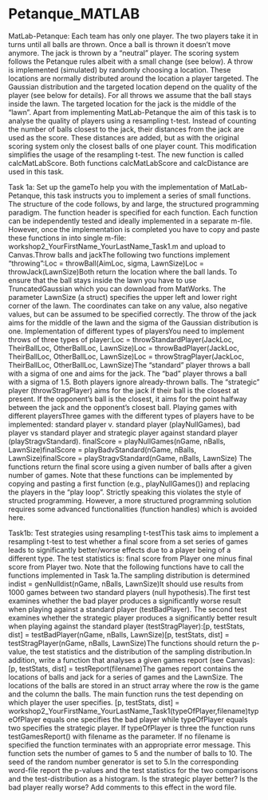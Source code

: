 # Petanque_MATLAB
MatLab-Petanque:
Each  team  has  only  one  player.  The  two players take it in turns until all balls are thrown. Once a ball is thrown it doesn’t move anymore. The  jack  is  thrown  by  a  “neutral”  player.  The  scoring  system  follows  the  Petanque  rules  albeit with a small change (see below). A  throw  is  implemented  (simulated)  by  randomly  choosing  a  location.  These  locations  are normally  distributed  around  the  location  a  player  targeted.  The  Gaussian  distribution  and  the targeted location depend on the quality of the player (see below for details). For all throws we assume that the ball stays inside the lawn. The targeted location for the jack is the middle of the “lawn”. Apart from implementing MatLab-Petanque the aim of this task is to analyse the quality of players using a resampling t-test. Instead of counting the number of balls closest to the jack, their distances from the jack are used as the score. These distances are added, but as with the original scoring system only the closest balls of one player count. This modification simplifies the usage of the resampling t-test. The new function is called calcMatLabScore. Both functions calcMatLabScore and calcDistance are used in this task. 

Task 1a: Set up the gameTo help you with the implementation of MatLab-Petanque, this task instructs you to implement a  series  of  small  functions.  The  structure  of  the  code  follows,  by  and  large,  the  structured programming paradigm. The function header is specified for each function. Each function can be independently   tested   and   ideally   implemented   in   a   separate   m-file.   However,   once   the implementation is completed you have to copy and paste these functions in into single m-file: workshop2_YourFirstName_YourLastName_Task1.m and upload to Canvas.Throw balls and jackThe following two functions implement “throwing”:Loc = throwBall(AimLoc, sigma, LawnSize)Loc = throwJack(LawnSize)Both return the location where the ball lands. To ensure that the ball stays inside the lawn you have to use TruncatedGaussian which you can download from MatWorks. The parameter LawnSize (a struct) specifies the upper left and lower right corner of the lawn. The coordinates can take on any value, also negative values, but can be assumed to be specified correctly. The throw of the jack aims for the middle of the lawn and the sigma of the Gaussian distribution is one. Implementation of different types of playersYou need to implement throws of three types of player:Loc = throwStandardPlayer(JackLoc, TheirBallLoc, OtherBallLoc, LawnSize)Loc = throwBadPlayer(JackLoc, TheirBallLoc, OtherBallLoc, LawnSize)Loc = throwStragPlayer(JackLoc, TheirBallLoc, OtherBallLoc, LawnSize)The “standard” player throws a ball with a sigma of one and aims for the jack. The “bad” player throws a ball with a sigma of 1.5. Both players ignore already-thrown balls. The “strategic” player (throwStragPlayer) aims for the jack if their ball is the closest at present. If the opponent’s ball is the closest, it aims for the point halfway between the jack and the opponent’s closest ball. Playing games with different playersThree games with the different types of players have to be implemented: standard player v. standard player (playNullGames), bad player vs standard player and strategic player against standard player (playStragvStandard). finalScore = playNullGames(nGame, nBalls, LawnSize)finalScore = playBadvStandard(nGame, nBalls, LawnSize)finalScore = playStragvStandard(nGame, nBalls, LawnSize) The functions return the final score using a given number of balls after a given number of games. Note  that  these  functions  can  be  implemented  by  copying  and  pasting  a  first  function  (e.g.,  playNullGames()) and replacing the players in the “play loop”. Strictly speaking this violates the style of structed programming. However, a more structured programming solution requires some advanced functionalities (function handles) which is avoided here. 

Task1b: Test strategies using resampling t-testThis task aims to implement a resampling t-test to test whether a final score from a set series of games leads to significantly better/worse effects due to a player being of a different type. The test statistics is: final score from Player one minus final score from Player two. Note that the following functions have to call the functions implemented in Task 1a.The sampling distribution is determined indist = genNulldist(nGame, nBalls, LawnSize)It should use results from 1000 games between two standard players (null hypothesis).The first test examines whether the bad player produces a significantly worse result when playing against  a  standard  player  (testBadPlayer).  The  second  test  examines  whether  the  strategic player   produces   a   significantly   better   result   when   playing   against   the   standard   player (testStragPlayer):[p, testStats, dist] = testBadPlayer(nGame, nBalls, LawnSize)[p, testStats, dist] = testStragPlayer(nGame, nBalls, LawnSize)The functions should return the p-value, the test statistics and the distribution of the sampling distribution.In addition, write a function that analyses a given games report (see Canvas):[p, testStats, dist] = testReport(filename)The games report contains the locations of balls and jack for a series of games and the LawnSize. The  locations  of  the  balls  are  stored  in  an struct array  where  the  row  is  the  game  and  the column the balls. The main function runs the test depending on which player the user specifies. [p, testStats, dist] = workshop2_YourFirstName_YourLastName_Task1(typeOfPlayer,filename)typeOfPlayer  equals  one  specifies  the  bad  player  while  typeOfPlayer  equals  two  specifies  the strategic player. 
If typeOfPlayer is three the function runs testGamesReport() with filename as the parameter. If no filename is specified the function terminates with an appropriate error message. This  function  sets  the  number  of  games  to  5  and  the  number  of  balls  to  10.  The  seed  of  the random number generator is set to 5.In the corresponding word-file report the p-values and the test statistics for the two comparisons and the test-distribution as a histogram. Is the strategic player better? Is the bad player really worse? Add comments to this effect in the word file.
